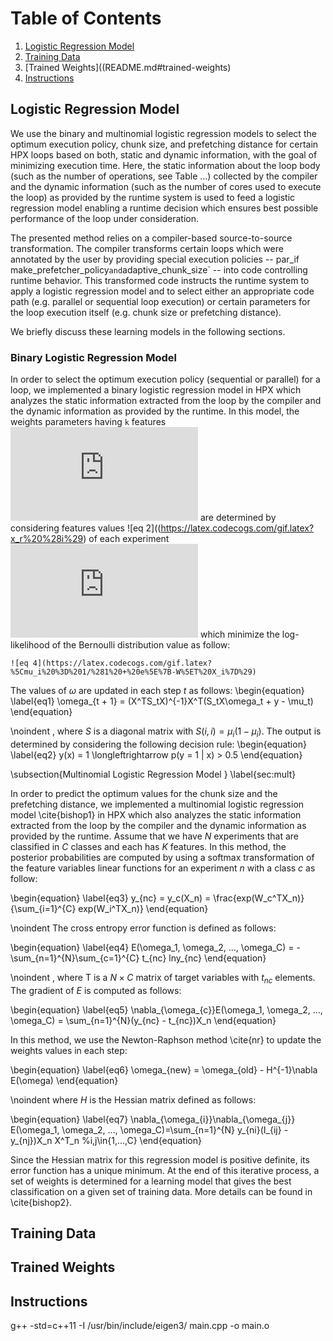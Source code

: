
# Table of Contents
1. [Logistic Regression Model](README.md#hpx-clangtool)
2. [Training Data](README.md#training-data)
3. [Trained Weights]((README.md#trained-weights)
4. [Instructions](README.md#instructions)

## Logistic Regression Model

We use the binary and multinomial logistic regression models to select the optimum execution policy, chunk size, and prefetching distance for certain HPX loops based on both, static and dynamic information, with the goal of minimizing execution time. Here, the static information about the loop body (such as the number of operations, see Table ...) collected by the compiler and the dynamic information (such as the number of cores used to execute the loop) as provided by the runtime system is used to feed a logistic regression model enabling a runtime decision which ensures best possible performance of the loop under consideration. 

The presented method relies on a compiler-based source-to-source transformation. The compiler transforms certain loops which were annotated by the user by providing special execution policies -- par_if` `make_prefetcher_policy` and `adaptive_chunk_size` -- into code controlling runtime behavior. This transformed code instructs the runtime system to apply a logistic regression model and to select either an appropriate code path (e.g. parallel or sequential loop execution) or certain parameters for the loop execution itself (e.g. chunk size or prefetching distance).

We briefly discuss these learning models in the following sections. 

### Binary Logistic Regression Model

In order to select the optimum execution policy (sequential or parallel) for a loop, we implemented a binary logistic regression model in HPX which analyzes the static information extracted from the loop by the compiler and the dynamic information as provided by the runtime. In this model, the weights parameters having `k` features ![eq 1](https://latex.codecogs.com/gif.latex?W%5ET%20%3D%20%5B%5Comega%20_1%2C%20%5Comega%20_2%2C%20...%2C%20%5Comega%20_%7Bk%7D%5D) are determined by considering features values ![eq 2]((https://latex.codecogs.com/gif.latex?x_r%20%28i%29) of each experiment ![eq 3](https://latex.codecogs.com/gif.latex?X_i%20%3D%20%5B1%2C%20x_1%20%28i%29%2C%20...%2C%20x_%7Bk%7D%20%28i%29%5D%5ET) which minimize the log-likelihood of the Bernoulli distribution value as follow:

	![eq 4](https://latex.codecogs.com/gif.latex?%5Cmu_i%20%3D%201/%281%20+%20e%5E%7B-W%5ET%20X_i%7D%29)

 
The values of $\omega$ are updated in each step $t$ as follows:
\begin{equation} \label{eq1}
\omega_{t + 1} = (X^TS_tX)^{-1}X^T(S_tX\omega_t + y - \mu_t)
\end{equation}

\noindent
, where $S$ is a diagonal matrix with $S(i, i) = \mu_i(1 - \mu_i)$. The output is determined by considering the following decision rule:
\begin{equation} 
\label{eq2}
y(x) = 1 \longleftrightarrow p(y = 1 | x) > 0.5
\end{equation}

\subsection{Multinomial Logistic Regression Model }
\label{sec:mult}

In order to predict the optimum values for the chunk size and the prefetching distance, we implemented a multinomial logistic regression model \cite{bishop1} in HPX which also analyzes the static information extracted from the loop by the compiler and the dynamic information as provided by the runtime. Assume that we have $N$ experiments that are classified in $C$ classes and each has $K$ features. In this method, the posterior probabilities are computed by using a softmax transformation of the feature variables linear functions for an experiment $n$ with a class $c$ as follow:

\begin{equation}
\label{eq3}
y_{nc} = y_c(X_n) = \frac{exp(W_c^TX_n)}{\sum_{i=1}^{C} exp(W_i^TX_n)}
\end{equation}

\noindent
The cross entropy error function is defined as follows:

\begin{equation}
\label{eq4}
E(\omega_1, \omega_2, ..., \omega_C) = -\sum_{n=1}^{N}\sum_{c=1}^{C} t_{nc} lny_{nc}
\end{equation}

\noindent
, where T is a $N\times C$ matrix of target variables with $t_{nc}$ elements. The gradient of $E$ is computed as follows:

\begin{equation}
\label{eq5}
\nabla_{\omega_{c}}E(\omega_1, \omega_2, ..., \omega_C) = \sum_{n=1}^{N}(y_{nc} - t_{nc})X_n
\end{equation}

In this method, we use the Newton-Raphson method \cite{nr} to update the weights values in each step:

\begin{equation}
\label{eq6}
\omega_{new} = \omega_{old} - H^{-1}\nabla E(\omega)
\end{equation}

\noindent
where $H$ is the Hessian matrix defined as follows:

\begin{equation}
\label{eq7}
\nabla_{\omega_{i}}\nabla_{\omega_{j}} E(\omega_1, \omega_2, ..., \omega_C)=\sum_{n=1}^{N} y_{ni}(I_{ij} - y_{nj})X_n X^T_n %i,j\in\{1,...,C\}
\end{equation}

Since the Hessian matrix for this regression model is positive definite, its error function has a unique minimum. At the end of this iterative process, a set of weights is determined for a learning model that gives the best classification on a given set of training data. More details can be found in \cite{bishop2}. 







## Training Data 

## Trained Weights

## Instructions

g++ -std=c++11 -I /usr/bin/include/eigen3/ main.cpp -o main.o